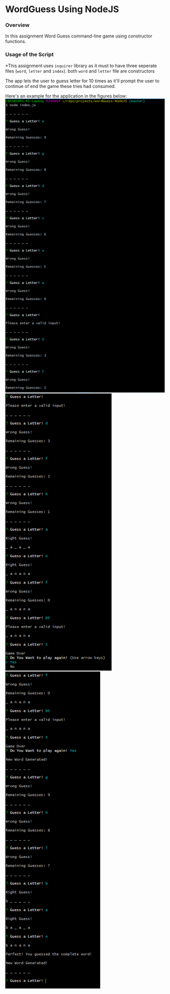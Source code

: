 # WordGuess Using NodeJS

### Overview

In this assignment Word Guess command-line game using constructor functions.

### Usage of the Script
*This assignment uses `inquirer` library as it must to have three seperate files (`word`, `letter` and `index`). both `word` and `letter` file are constructors

The app lets the user to guess letter for 10 times as it'll prompt the user to continue of end the game these tries had consumed.

Here's an example for the application in the figures below:
<br/>
![App Example1](./assets/images/example1.png)
<br/>
![App Example2](./assets/images/example2.png)
<br/>
![App Example3](./assets/images/example3.png)
